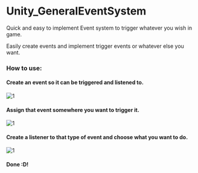 # Unity_GeneralEventSystem
Quick and easy to implement Event system to trigger whatever you wish in game.

Easily create events and implement trigger events or whatever else you want.

### How to use:

#### Create an event so it can be triggered and listened to.
![1](Screenshots_Example/1.jpg)

#### Assign that event somewhere you want to trigger it.
![1](Screenshots_Example/2.jpg)

#### Create a listener to that type of event and choose what you want to do.
![1](Screenshots_Example/3.jpg)

#### Done :D!